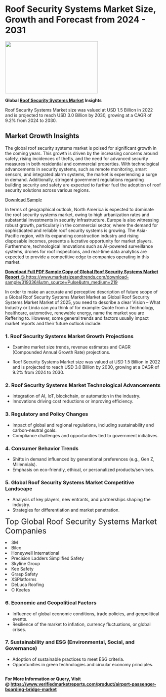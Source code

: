 <H1>Roof Security Systems Market Size, Growth and Forecast from 2024 - 2031</H1><img class="aligncenter size-medium wp-image-584254" src="https://thirdeyenews.in/wp-content/uploads/2024/09/Global-Market-Research-300x168.jpeg" alt="" width="300" height="168" /><p><strong>Global&nbsp;<a href="https://www.marketsizeandtrends.com/download-sample/319336/&amp;utm_source=Pulse&amp;utm_medium=219">Roof Security Systems Market</a> Insights</strong></p><p>Roof Security Systems Market size was valued at USD 1.5 Billion in 2022 and is projected to reach USD 3.0 Billion by 2030, growing at a CAGR of 9.2% from 2024 to 2030.</p><p><h2>Market Growth Insights</h2> <p>The global roof security systems market is poised for significant growth in the coming years. This growth is driven by the increasing concerns around safety, rising incidences of thefts, and the need for advanced security measures in both residential and commercial properties. With technological advancements in security systems, such as remote monitoring, smart sensors, and integrated alarm systems, the market is experiencing a surge in demand. Additionally, stringent government regulations regarding building security and safety are expected to further fuel the adoption of roof security solutions across various regions.</p> <p><a href="#">Download Sample</a></p> <p>In terms of geographical outlook, North America is expected to dominate the roof security systems market, owing to high urbanization rates and substantial investments in security infrastructure. Europe is also witnessing robust growth, particularly in the commercial sector, where the demand for sophisticated and reliable roof security systems is growing. The Asia-Pacific region, with its expanding construction industry and rising disposable incomes, presents a lucrative opportunity for market players. Furthermore, technological innovations such as AI-powered surveillance systems, drones for roof inspections, and real-time data analytics are expected to provide a competitive edge to companies operating in this market.</p> <p><a href="#"></p><p><span class=""><strong>Download Full PDF Sample Copy of Global Roof Security Systems Market Report</strong> @ <a href="https://www.marketsizeandtrends.com/download-sample/319336/&amp;utm_source=Pulse&amp;utm_medium=219" target="_blank">https://www.marketsizeandtrends.com/download-sample/319336/&amp;utm_source=Pulse&amp;utm_medium=219</a></span></p><p>In order to make an accurate and perceptive description of future scope of a Global&nbsp;Roof Security Systems Market Market as Global&nbsp;Roof Security Systems Market Market of 2025, you need to describe a clear Vision &ndash; What Industry or Linda can you think of for example: Quote from a Technology, healthcare, automotive, renewable energy, name the market you are Reffering to. However, some general trends and factors usually impact market reports and their future outlook include:</p><h3>1.&nbsp;<strong>Roof Security Systems Market Growth Projections</strong></h3><ul><li>Examine market size trends, revenue estimates and CAGR (Compounded Annual Growth Rate) projections.</li><li><p>Roof Security Systems Market size was valued at USD 1.5 Billion in 2022 and is projected to reach USD 3.0 Billion by 2030, growing at a CAGR of 9.2% from 2024 to 2030.</p></li></ul><h3>2.&nbsp;<strong>Roof Security Systems Market Technological Advancements</strong></h3><ul><li>Integration of AI, IoT, blockchain, or automation in the industry.</li><li>Innovations driving cost reductions or improving efficiency.</li></ul><h3>3.&nbsp;<strong>Regulatory and Policy Changes</strong></h3><ul><li>Impact of global and regional regulations, including sustainability and carbon-neutral goals.</li><li>Compliance challenges and opportunities tied to government initiatives.</li></ul><h3>4.&nbsp;<strong>Consumer Behavior Trends</strong></h3><ul><li>Shifts in demand influenced by generational preferences (e.g., Gen Z, Millennials).</li><li>Emphasis on eco-friendly, ethical, or personalized products/services.</li></ul><h3>5.&nbsp;<strong>Global Roof Security Systems Market Competitive Landscape</strong></h3><ul><li>Analysis of key players, new entrants, and partnerships shaping the industry.</li><li>Strategies for differentiation and market penetration.</li></ul><p data-pm-slice="1 1 []"><span style="color: inherit; font-family: inherit; font-size: 25px;">Top Global Roof Security Systems Market Companies</span></p><div class="" data-test-id=""><p><li>3M</li><li> Bilco</li><li> Honeywell International</li><li> Precision Ladders Simplified Safety</li><li> Skyline Group</li><li> Kee Safety</li><li> Grasp Safety</li><li> XSPlatforms</li><li> DeLuca Roofing</li><li> O Keefes</li></p></div><h3>6.&nbsp;<strong>Economic and Geopolitical Factors</strong></h3><ul><li>Influence of global economic conditions, trade policies, and geopolitical events.</li><li>Resilience of the market to inflation, currency fluctuations, or global crises.</li></ul><h3>7.&nbsp;<strong>Sustainability and ESG (Environmental, Social, and Governance)</strong></h3><ul><li>Adoption of sustainable practices to meet ESG criteria.</li><li>Opportunities in green technologies and circular economy principles.</li></ul><h2><strong style="font-size: 14px;">For More Information or Query, Visit @&nbsp;</strong><a style="background-color: #ffffff; font-size: 14px;" href="https://www.marketsizeandtrends.com/report/roof-security-systems-market/" target="_blank">https://www.verifiedmarketreports.com/product/airport-passenger-boarding-bridge-market</a></h2>
